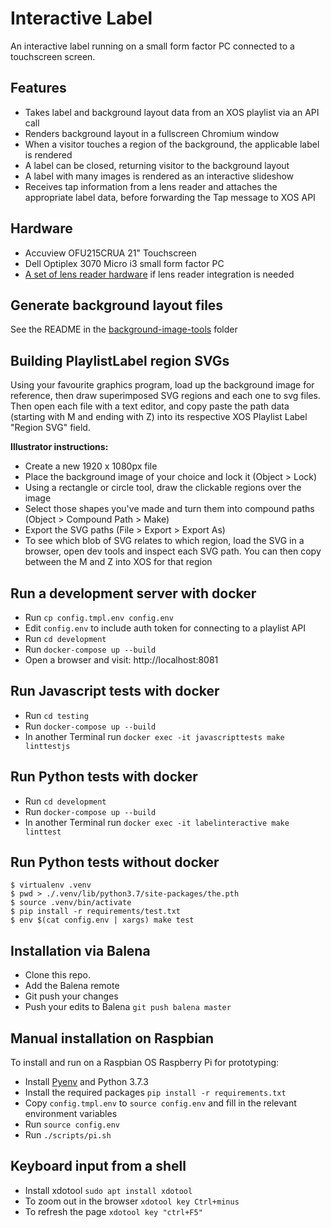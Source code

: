 Interactive Label
=================

An interactive label running on a small form factor PC connected to a touchscreen screen.

## Features

* Takes label and background layout data from an XOS playlist via an API call
* Renders background layout in a fullscreen Chromium window
* When a visitor touches a region of the background, the applicable label is rendered
* A label can be closed, returning visitor to the background layout
* A label with many images is rendered as an interactive slideshow
* Receives tap information from a lens reader and attaches the appropriate label data, before forwarding the Tap message to XOS API

## Hardware

* Accuview OFU215CRUA 21" Touchscreen
* Dell Optiplex 3070 Micro i3 small form factor PC
* [A set of lens reader hardware](https://github.com/ACMILabs/lens-reader) if lens reader integration is needed

## Generate background layout files

See the README in the [background-image-tools](background-image-tools) folder

## Building PlaylistLabel region SVGs

Using your favourite graphics program, load up the background image for reference, then draw superimposed SVG regions and each one to svg files. Then open each file with a text editor, and copy paste the path data (starting with M and ending with Z) into its respective XOS Playlist Label "Region SVG" field.

**Illustrator instructions:**

- Create a new 1920 x 1080px file
- Place the background image of your choice and lock it (Object > Lock)
- Using a rectangle or circle tool, draw the clickable regions over the image
- Select those shapes you've made and turn them into compound paths (Object > Compound Path > Make)
- Export the SVG paths (File > Export > Export As)
- To see which blob of SVG relates to which region, load the SVG in a browser, open dev tools and inspect each SVG path. You can then copy between the M and Z into XOS for that region

## Run a development server with docker

* Run `cp config.tmpl.env config.env`
* Edit `config.env` to include auth token for connecting to a playlist API
* Run `cd development`
* Run `docker-compose up --build`
* Open a browser and visit: http://localhost:8081

## Run Javascript tests with docker

* Run `cd testing`
* Run `docker-compose up --build`
* In another Terminal run `docker exec -it javascripttests make linttestjs`

## Run Python tests with docker

* Run `cd development`
* Run `docker-compose up --build`
* In another Terminal run `docker exec -it labelinteractive make linttest`

## Run Python tests without docker

```
$ virtualenv .venv
$ pwd > ./.venv/lib/python3.7/site-packages/the.pth
$ source .venv/bin/activate
$ pip install -r requirements/test.txt
$ env $(cat config.env | xargs) make test
```

## Installation via Balena

* Clone this repo.
* Add the Balena remote
* Git push your changes
* Push your edits to Balena `git push balena master`

## Manual installation on Raspbian

To install and run on a Raspbian OS Raspberry Pi for prototyping:

* Install [Pyenv](http://www.knight-of-pi.org/pyenv-for-python-version-management-on-raspbian-stretch/) and Python 3.7.3
* Install the required packages `pip install -r requirements.txt`
* Copy `config.tmpl.env` to `source config.env` and fill in the relevant environment variables
* Run `source config.env`
* Run `./scripts/pi.sh`

## Keyboard input from a shell

* Install xdotool `sudo apt install xdotool`
* To zoom out in the browser `xdotool key Ctrl+minus`
* To refresh the page `xdotool key "ctrl+F5"`
